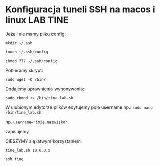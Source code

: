 # Konfiguracja tuneli SSH na macos i linux LAB TINE


Jeżeli nie mamy pliku config:

`mkdir ~/.ssh`

`touch ~/.ssh/config`

`chmod 777 ~/.ssh/config`

Pobieramy skrypt: 

`sudo wget -O /bin/`

Dodajemy uprawnienia wynonywania:

`sudo chmod +x /bin/tine_lab.sh`

W ulubionym edytorze plików edytujemy pole username np.:
`sudo nano /bin/tine_lab.sh`

np. `username="imie.nazwisko"`

zapisujemy 

CIESZYMY się łatwym korzystaniem:

`tine_lab.sh 10.0.0.x`

`ssh tine`
